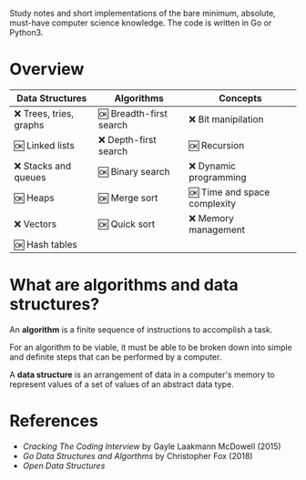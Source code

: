 Study notes and short implementations of the bare minimum, absolute, must-have computer science knowledge. The code is written in Go or Python3.

# Overview

| Data Structures          | Algorithms                | Concepts                       |
| ---------------          | ----------                | --------                       |
| :x: Trees, tries, graphs | :ok: Breadth-first search | :x: Bit manipilation           |
| :ok: Linked lists        | :x: Depth-first search    | :ok: Recursion                 |
| :x: Stacks and queues    | :ok: Binary search        | :x: Dynamic programming        |
| :ok: Heaps               | :ok: Merge sort           | :ok: Time and space complexity |
| :x: Vectors              | :ok: Quick sort           | :x: Memory management          |
| :ok: Hash tables         |                           |                                |

# What are algorithms and data structures?

An **algorithm** is a finite sequence of instructions to accomplish a task.

For an algorithm to be viable, it must be able to be broken down into simple and definite steps that can be performed by a computer.

A **data structure** is an arrangement of data in a computer's memory to represent values of a set of values of an abstract data type.

# References
* *Cracking The Coding Interview* by Gayle Laakmann McDowell (2015)
* *Go Data Structures and Algorthms* by Christopher Fox (2018)
* *Open Data Structures*
